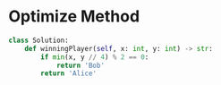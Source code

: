 # Optimize Method

```python
class Solution:
    def winningPlayer(self, x: int, y: int) -> str:
        if min(x, y // 4) % 2 == 0:
            return 'Bob'
        return 'Alice'
```
